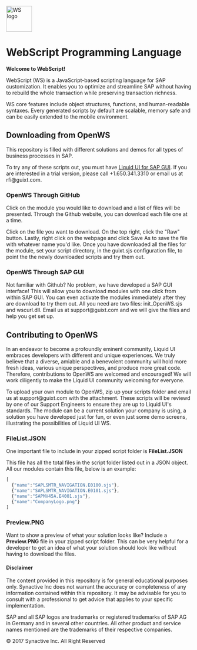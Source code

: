 <p><a href="http://liquid-ui.com/kb" target="_blank"><img src="http://www.liquid-ui.com/images/liquid_logo_saperp_registered_3.png" alt="WS logo" style="max-width:100%;" height="70"></a></p> <h1>WebScript Programming Language</h1>

<p><strong>Welcome to WebScript!</strong></p> <p>WebScript (WS) is a JavaScript-based scripting language for SAP customization. It enables you to optimize and streamline SAP without having to rebuild the whole transaction while preserving transaction richness.</p> <p>WS core features include object structures, functions, and human-readable syntaxes. Every generated scripts by default are scalable, memory safe and can be easily extended to the mobile environment.</p> 

<h2>Downloading from OpenWS</h2>
<p>This repository is filled with different solutions and demos for all types of business processes in SAP.</p>
<p>To try any of these scripts out, you must have <a href = "http://liquid-ui.com/products/liquid_ui_sapgui.php">Liquid UI for SAP GUI</a>. If you are interested in a trial version, please call +1.650.341.3310 or email us at rfi@guixt.com.</p>

<h3>OpenWS Through GitHub</h3>
<p>Click on the module you would like to download and a list of files will be presented. Through the Github website, you can download each file one at a time.</p>

<p>Click on the file you want to download. On the top right, click the "Raw" button. Lastly, right click on the webpage and click Save As to save the file with whatever name you'd like. Once you have downloaded all the files for the module, set your script directory, in the guixt.sjs configuration file, to point the the newly downloaded scripts and try them out.</p>

<h3>OpenWS Through SAP GUI</h3>
<p>Not familiar with Github? No problem, we have developed a SAP GUI interface! This will allow you to download modules with one click from within SAP GUI. You can even activate the modules immediately after they are download to try them out. All you need are two files: init_OpenWS.sjs and wscurl.dll. Email us at support@guixt.com and we will give the files and help you get set up.</p>

<h2>Contributing to OpenWS</h2>
<p>In an endeavor to become a profoundly eminent community, Liquid UI embraces developers with different and unique experiences. We truly believe that a diverse, amiable and a benevolent community will hold more fresh ideas, various unique perspectives, and produce more great code. Therefore, contributions to OpenWS are welcomed and encouraged! We will work diligently to make the Liquid UI community welcoming for everyone.</p> 

<p>To upload your own module to OpenWS, zip up your scripts folder and email us at support@guixt.com with the attachment. These scripts will be reviewd by one of our Support Engineers to ensure they are up to Liquid UI's standards. The module can be a current solution your company is using, a solution you have developed just for fun, or even just some demo screens, illustrating the possibilities of Liquid UI WS.</p>

<h3>FileList.JSON</h3>
<p>One important file to include in your zipped script folder is <strong>FileList.JSON</strong></p>
<p>This file has all the total files in the script folder listed out in a JSON object. All our modules contain this file, below is an example:</p>

```javascript
[
  {"name":"SAPLSMTR_NAVIGATION.E0100.sjs"},
  {"name":"SAPLSMTR_NAVIGATION.E0101.sjs"},
  {"name":"SAPMV45A.E4001.sjs"},
  {"name":"CompanyLogo.png"}
]
```

<h3>Preview.PNG</h3>
<p>Want to show a preview of what your solution looks like? Include a <strong>Preview.PNG</strong> file in your zipped script folder. This can be very helpful for a developer to get an idea of what your solution should look like without having to download the files.</p>

<h4>Disclaimer</h4>
<p>The content provided in this repository is for general educational purposes only. Synactive Inc does not warrant the accuracy or completeness of any information contained within this repository. It may be advisable for you to consult with a professional to get advice that applies to your specific implementation.</p>

<p>SAP and all SAP logos are trademarks or registered trademarks of SAP AG in Germany and in several other countries. All other product and service names mentioned are the trademarks of their respective companies.</p>

<p>© 2017 Synactive Inc. All Right Reserved</p>

